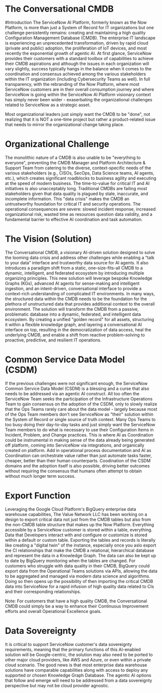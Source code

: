 # The Conversational CMDB

#Introduction
The ServiceNow AI Platform, formerly known as the Now Platform, is more than just a System of Record for IT organizations but one challenge persistently remains: creating and maintaining a high quality Configuration Management Database (CMDB). The enterprise IT landscape is experiencing an unprecedented transformation, driven by rapid cloud (private and public) adoption, the proliferation of IoT devices, and most recently the exponential growth of agentic AI. At first glance, ServiceNow provides their customers with a standard toolbox of capabilities to achieve their CMDB aspirations and although the issues in each organization will vary slightly, success typically hangs in the balance when it comes to the coordination and consensus achieved among the various stakeholders within the IT organization (including Cybersecurity Teams as well). In full transparency, with the rebranding of the Now Platform, where most ServiceNow customers are in their overall consumption journey and where ServiceNow is going within the ServiceNow AI Platform visionary context has simply never been wider - exaserbating the organizational challenges related to ServiceNow as a strategic asset.

Most organizational leaders just simply want the CMDB to be "done", not realizing that it is NOT a one-time project but rather a product-related issue that needs to mirror the organizational change taking place.

# Organizational Challenge
The monolithic nature of a CMDB is also unable to be "everything to everyone", preventing the CMDB Manager and Platform Architecture & Support Team from catering to the diverse, context-specific needs of the various stakeholders (e.g., CISOs, SecOps, Data Science teams, AI agents, etc.), which creates significant roadblocks to business agility and executing at the speed of modern business. The time-to-value for critical IT and AI initiatives is also unacceptably long. Traditional CMDBs are failing most stakeholders given that data quality is plagued by stale, inaccurate, and incomplete information. This "data crisis" makes the CMDB an untrustworthy foundation for critical IT and security operations. The operational consequences are severe: slowed incident response, increased organizational risk, wasted time as resources question data validity, and a fundamental barrier to effective AI coordination and task automation. 

# The Vision (Solution)
The Conversational CMDB, a visionary AI-driven solution designed to solve the looming data crisis and address other challenges while enabling a “talk to your data” interface and trustworthy data source for AI agents. It also introduces a paradigm shift from a static, one-size-fits-all CMDB to a dynamic, intelligent, and federated ecosystem by introducing multiple organizing principles. This new solution will leverage bespoke Knowledge Graphs (KGs), advanced AI agents for sense-making and intelligent ingestion, and an intent-driven, conversational interface to provide a context-rich understanding of complicated IT environments. In many ways, the structured data within the CMDB needs to be the foundation for the plethora of unstructured data that provides additional context to the overall environment. The solution will transform the CMDB from a passive, problematic database into a dynamic, federated, and intelligent data ecosystem. By creating a unified "golden record" for all assets, structuring it within a flexible knowledge graph, and layering a conversational AI interface on top, resulting in the democratization of data access, heal the underlying CMDB, and enable a shift from reactive problem-solving to proactive, predictive, and resilient IT operations.

# Common Service Data Model (CSDM)
If the previous challenges were not significant enough, the ServiceNow Common Service Data Model (CSDM) is a blessing and a curse that also needs to be addressed via an agentic AI construct. All too often the ServiceNow Team seeks the participation of the Infrastructure Operations Team to gain consensus on the adoption of the CSDM, only to slowly realize that the Ops Teams rarely care about the data model - largely because most of the Ops Team members don't see ServiceNow as "their" solution within the System of Record or single source of truth context. Many Ops Teams to too busy doing their day-to-day tasks and just simply want the ServiceNow Team members to do what is necessary to use their Configuration Items in Incident, Problem, and Change practices. This is where AI as Coordination could be instrumental in making sense of the data already being generated off platform, coming into ServiceNow via integrations, and organically created on platform. Add in operational process documentation and AI as Coordination can orchestrate value rather than just automate tasks faster, cheaper, better than their human counterparts. Coodination of the CSDM domains and the adoption itself is also possible, driving better outcomes without requiring the consensus that humans often attempt to obtain without much longer term success.

# Export Function
Leveraging the Google Cloud Platform's BigQuery enterprise data warehouse capabilities, The Value Network LLC has been working on a design to export critical data not just from the CMDB tables but also from the non-CMDB table structure that makes up the Now Platform. Everything accessible by a ServiceNow customer is stored within a table, everything. Data that Developers interact with and configure or customize is stored within a default or custom table. Exporting the tables and records is literally like creating a "digital twin" of the instance, especially once you aslo export the CI relationships that make the CMDB a relational, hierarchical database and represent the data in a Knowledge Graph. The data can also be kept up to date by BigQuery monitoring when the tables are changed. For customers who struggle with data quality in their CMDB, BigQuery could export data from the Operational Teams solutions via APIs, allowing the data to be aggregated and managed via modern data science and algorithms. Doing so then opens up the possibility of then importing the critical CMDB data into ServiceNow for a rapid infusion of high quality data related to CIs and their corresponding relationships.

Note: For customers that have a high quality CMDB, the Conversational CMDB could simply be a way to enhance their Continuous Improvement efforts and overall Operational Excellence goals.

# Data Sovereignty
It is critical to support ServiceNow customer's data sovereignty requirements, meaning that the primary functions of this AI-enabled solution will be Google-centric, the solution may also need to be ported to other major cloud providers, like AWS and Azure, or even within a private cloud scenario. The good news is that most enterprise data warehouse solutions have comparable capabilities along with access to deploy any supported or chosen Knowledge Graph Database. The agentic AI options that follow and emerge will need to be addressed from a data sovereignty perspective but may not be cloud provider agnostic.

